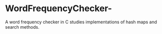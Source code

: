 # WordFrequencyChecker-
A word frequency checker in C studies implementations of hash maps and search methods.
